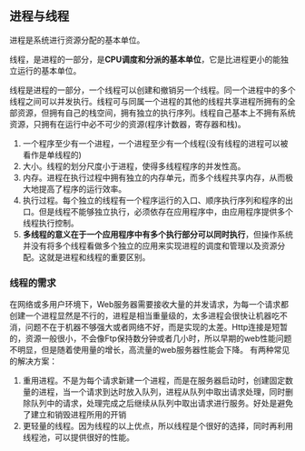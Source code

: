 ## 进程与线程
进程是系统进行资源分配的基本单位。

线程，是进程的一部分，是**CPU调度和分派的基本单位**，它是比进程更小的能独立运行的基本单位。

线程是进程的一部分，一个线程可以创建和撤销另一个线程。同一个进程中的多个线程之间可以并发执行。线程可与同属一个进程的其他的线程共享进程所拥有的全部资源，但拥有自己的栈空间，拥有独立的执行序列。线程自己基本上不拥有系统资源，只拥有在运行中必不可少的资源(程序计数器，寄存器和栈)。

1. 一个程序至少有一个进程，一个进程至少有一个线程(没有线程的进程可以被看作是单线程的)
2. 大小。线程的划分尺度小于进程，使得多线程程序的并发性高。
3. 内存。进程在执行过程中拥有独立的内存单元，而多个线程共享内存，从而极大地提高了程序的运行效率。
4. 执行过程。每个独立的线程有一个程序运行的入口、顺序执行序列和程序的出口。但是线程不能够独立执行，必须依存在应用程序中，由应用程序提供多个线程执行控制。
5. **多线程的意义在于一个应用程序中有多个执行部分可以同时执行**，但操作系统并没有将多个线程看做多个独立的应用来实现进程的调度和管理以及资源分配。这就是进程和线程的重要区别。

### 线程的需求
在网络或多用户环境下，Web服务器需要接收大量的并发请求，为每一个请求都创建一个进程显然是不行的，进程是相当重量级的，太多进程会很快让机器吃不消，问题不在于机器不够强大或者网络不好，而是实现的太差。Http连接是短暂的，资源一般很小，不会像Ftp保持数分钟或者几小时，所以早期的web性能问题不明显，但是随着使用量的增长，高流量的web服务器性能会下降。
有两种常见的解决方案：
1. 重用进程。不是为每个请求新建一个进程，而是在服务器启动时，创建固定数量的进程，当一个请求到达时放入队列，进程从队列中取出请求处理，同时删除队列中的请求，处理完成之后继续从队列中取出请求进行服务。好处是避免了建立和销毁进程所用的开销
2. 更轻量的线程。因为线程的以上优点，所以线程是个很好的选择，同时再利用线程池，可以提供很好的性能。
